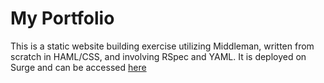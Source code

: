 # My Portfolio 

This is a static website building exercise utilizing Middleman, written from scratch in HAML/CSS, and involving RSpec and YAML.
It is deployed on Surge and can be accessed [here](jyuw.ca)
